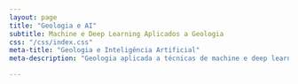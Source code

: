 ```yaml
---
layout: page
title: "Geologia e AI"
subtitle: Machine e Deep Learning Aplicados a Geologia
css: "/css/index.css"
meta-title: "Geologia e Inteligência Artificial"
meta-description: "Geologia aplicada a técnicas de machine e deep learning. "

---
```




